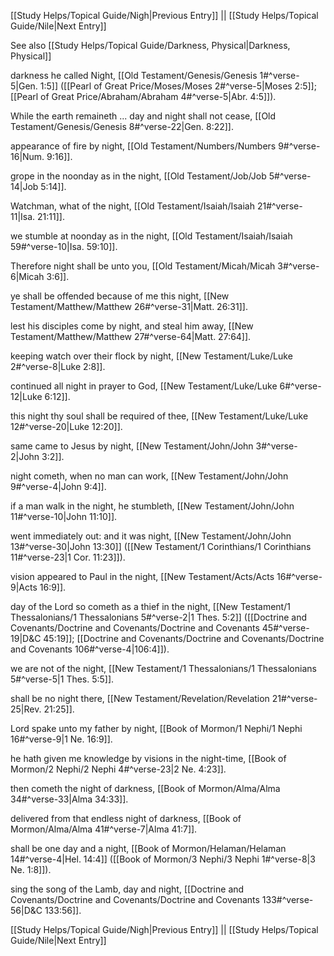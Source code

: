 [[Study Helps/Topical Guide/Nigh|Previous Entry]]  ||  [[Study Helps/Topical Guide/Nile|Next Entry]]

 See also [[Study Helps/Topical Guide/Darkness, Physical|Darkness, Physical]]

 darkness he called Night, [[Old Testament/Genesis/Genesis 1#^verse-5|Gen. 1:5]] ([[Pearl of Great Price/Moses/Moses 2#^verse-5|Moses 2:5]]; [[Pearl of Great Price/Abraham/Abraham 4#^verse-5|Abr. 4:5]]).

 While the earth remaineth ... day and night shall not cease, [[Old Testament/Genesis/Genesis 8#^verse-22|Gen. 8:22]].

 appearance of fire by night, [[Old Testament/Numbers/Numbers 9#^verse-16|Num. 9:16]].

 grope in the noonday as in the night, [[Old Testament/Job/Job 5#^verse-14|Job 5:14]].

 Watchman, what of the night, [[Old Testament/Isaiah/Isaiah 21#^verse-11|Isa. 21:11]].

 we stumble at noonday as in the night, [[Old Testament/Isaiah/Isaiah 59#^verse-10|Isa. 59:10]].

 Therefore night shall be unto you, [[Old Testament/Micah/Micah 3#^verse-6|Micah 3:6]].

 ye shall be offended because of me this night, [[New Testament/Matthew/Matthew 26#^verse-31|Matt. 26:31]].

 lest his disciples come by night, and steal him away, [[New Testament/Matthew/Matthew 27#^verse-64|Matt. 27:64]].

 keeping watch over their flock by night, [[New Testament/Luke/Luke 2#^verse-8|Luke 2:8]].

 continued all night in prayer to God, [[New Testament/Luke/Luke 6#^verse-12|Luke 6:12]].

 this night thy soul shall be required of thee, [[New Testament/Luke/Luke 12#^verse-20|Luke 12:20]].

 same came to Jesus by night, [[New Testament/John/John 3#^verse-2|John 3:2]].

 night cometh, when no man can work, [[New Testament/John/John 9#^verse-4|John 9:4]].

 if a man walk in the night, he stumbleth, [[New Testament/John/John 11#^verse-10|John 11:10]].

 went immediately out: and it was night, [[New Testament/John/John 13#^verse-30|John 13:30]] ([[New Testament/1 Corinthians/1 Corinthians 11#^verse-23|1 Cor. 11:23]]).

 vision appeared to Paul in the night, [[New Testament/Acts/Acts 16#^verse-9|Acts 16:9]].

 day of the Lord so cometh as a thief in the night, [[New Testament/1 Thessalonians/1 Thessalonians 5#^verse-2|1 Thes. 5:2]] ([[Doctrine and Covenants/Doctrine and Covenants/Doctrine and Covenants 45#^verse-19|D&C 45:19]]; [[Doctrine and Covenants/Doctrine and Covenants/Doctrine and Covenants 106#^verse-4|106:4]]).

 we are not of the night, [[New Testament/1 Thessalonians/1 Thessalonians 5#^verse-5|1 Thes. 5:5]].

 shall be no night there, [[New Testament/Revelation/Revelation 21#^verse-25|Rev. 21:25]].

 Lord spake unto my father by night, [[Book of Mormon/1 Nephi/1 Nephi 16#^verse-9|1 Ne. 16:9]].

 he hath given me knowledge by visions in the night-time, [[Book of Mormon/2 Nephi/2 Nephi 4#^verse-23|2 Ne. 4:23]].

 then cometh the night of darkness, [[Book of Mormon/Alma/Alma 34#^verse-33|Alma 34:33]].

 delivered from that endless night of darkness, [[Book of Mormon/Alma/Alma 41#^verse-7|Alma 41:7]].

 shall be one day and a night, [[Book of Mormon/Helaman/Helaman 14#^verse-4|Hel. 14:4]] ([[Book of Mormon/3 Nephi/3 Nephi 1#^verse-8|3 Ne. 1:8]]).

 sing the song of the Lamb, day and night, [[Doctrine and Covenants/Doctrine and Covenants/Doctrine and Covenants 133#^verse-56|D&C 133:56]].

[[Study Helps/Topical Guide/Nigh|Previous Entry]]  ||  [[Study Helps/Topical Guide/Nile|Next Entry]]